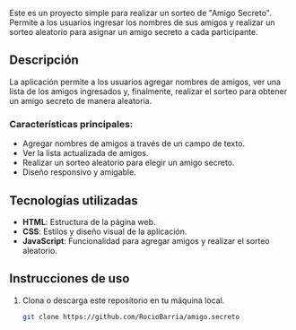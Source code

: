 Este es un proyecto simple para realizar un sorteo de "Amigo Secreto". Permite a los usuarios ingresar los nombres de sus amigos y realizar un sorteo aleatorio para asignar un amigo secreto a cada participante.

## Descripción

La aplicación permite a los usuarios agregar nombres de amigos, ver una lista de los amigos ingresados y, finalmente, realizar el sorteo para obtener un amigo secreto de manera aleatoria.

### Características principales:
- Agregar nombres de amigos a través de un campo de texto.
- Ver la lista actualizada de amigos.
- Realizar un sorteo aleatorio para elegir un amigo secreto.
- Diseño responsivo y amigable.

## Tecnologías utilizadas

- **HTML**: Estructura de la página web.
- **CSS**: Estilos y diseño visual de la aplicación.
- **JavaScript**: Funcionalidad para agregar amigos y realizar el sorteo aleatorio.

## Instrucciones de uso

1. Clona o descarga este repositorio en tu máquina local.
   
   ```bash
   git clone https://github.com/RocioBarria/amigo.secreto
